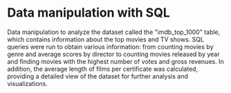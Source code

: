 # Data manipulation with SQL
Data manipulation to analyze the dataset called the "imdb_top_1000" table, which contains information about the top movies and TV shows. SQL queries were run to obtain various information: from counting movies by genre and average scores by director to counting movies released by year and finding movies with the highest number of votes and gross revenues. In addition, the average length of films per certificate was calculated, providing a detailed view of the dataset for further analysis and visualizations. 
